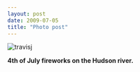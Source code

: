 ```yaml
---
layout: post
date: 2009-07-05
title: "Photo post"
---
```

![travisj](/images/298df51aaf5c3f8bdf32d354d47d9f53b0ad5f472fd06af945552519729bab77.jpg)

<b>4th of July fireworks on the Hudson river.</b>